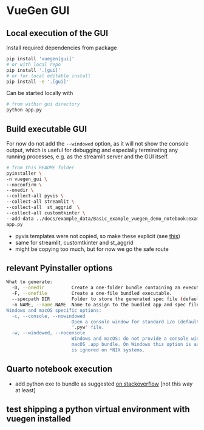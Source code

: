 # VueGen GUI

## Local execution of the GUI

Install required dependencies from package

```bash
pip install 'vuegen[gui]'
# or with local repo
pip install '.[gui]'
# or for local editable install
pip install -e '.[gui]'
```

Can be started locally with

```bash
# from within gui directory
python app.py
```

## Build executable GUI

For now do not add the `--windowed` option, as it will not show the console output,
which is useful for debugging and especially terminating any running processes, e.g.
as the streamlit server and the GUI itself.

```bash
# from this README folder
pyinstaller \
-n vuegen_gui \
--noconfirm \
--onedir \
--collect-all pyvis \
--collect-all streamlit \
--collect-all  st_aggrid  \
--collect-all customtkinter \
--add-data ../docs/example_data/Basic_example_vuegen_demo_notebook:example_data/Basic_example_vuegen_demo_notebook \
app.py
```

- pyvis templates were not copied, so make these explicit (see [this](https://stackoverflow.com/a/72687433/9684872))
- same for streamlit, customtkinter and st_aggrid
- might be copying too much, but for now we go the safe route

## relevant Pyinstaller options

```bash
What to generate:
  -D, --onedir          Create a one-folder bundle containing an executable (default)
  -F, --onefile         Create a one-file bundled executable.
  --specpath DIR        Folder to store the generated spec file (default: current directory)
  -n NAME, --name NAME  Name to assign to the bundled app and spec file (default: first script's basename)
Windows and macOS specific options:
  -c, --console, --nowindowed
                        Open a console window for standard i/o (default). On Windows this option has no effect if the first script is a
                        '.pyw' file.
  -w, --windowed, --noconsole
                        Windows and macOS: do not provide a console window for standard i/o. On macOS this also triggers building a
                        macOS .app bundle. On Windows this option is automatically set if the first script is a '.pyw' file. This option
                        is ignored on *NIX systems.
```

## Quarto notebook execution

- add python exe to bundle as suggested [on stackoverflow](https://stackoverflow.com/a/72639099/9684872) [not this way at least]

## test shipping a python virtual environment with vuegen installed

